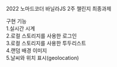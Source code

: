 2022 노마드코더 바닐라JS 2주 챌린지 최종과제

구현 기능  
1.실시간 시계  
2.로컬 스토리지를 사용한 로그인  
3.로컬 스토리지를 사용한 투두리스트  
4.랜덤 배경 이미지  
5.날씨와 위치 표시(geolocation)
